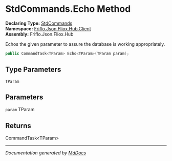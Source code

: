 ﻿<!--  
  <auto-generated>   
    The contents of this file were generated by a tool.  
    Changes to this file may be list if the file is regenerated  
  </auto-generated>   
-->

# StdCommands.Echo Method

**Declaring Type:** [StdCommands](../index.md)  
**Namespace:** [Friflo.Json.Fliox.Hub.Client](../../index.md)  
**Assembly:** Friflo.Json.Fliox.Hub

Echos the given parameter to assure the database is working appropriately. 

```csharp
public CommandTask<TParam> Echo<TParam>(TParam param);
```

## Type Parameters

`TParam`

## Parameters

`param`  TParam

## Returns

CommandTask\<TParam\>

___

*Documentation generated by [MdDocs](https://github.com/ap0llo/mddocs)*
